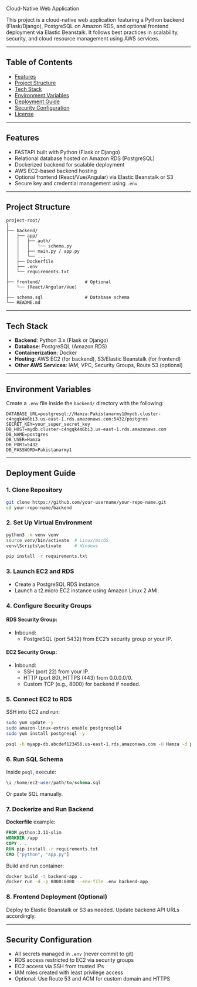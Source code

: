  Cloud-Native Web Application

This project is a cloud-native web application featuring a Python backend (Flask/Django), PostgreSQL on Amazon RDS, and optional frontend deployment via Elastic Beanstalk. It follows best practices in scalability, security, and cloud resource management using AWS services.

---

## Table of Contents

- [Features](#features)
- [Project Structure](#project-structure)
- [Tech Stack](#tech-stack)
- [Environment Variables](#environment-variables)
- [Deployment Guide](#deployment-guide)
- [Security Configuration](#security-configuration)
- [License](#license)

---

## Features

- FASTAPI built with Python (Flask or Django)
- Relational database hosted on Amazon RDS (PostgreSQL)
- Dockerized backend for scalable deployment
- AWS EC2-based backend hosting
- Optional frontend (React/Vue/Angular) via Elastic Beanstalk or S3
- Secure key and credential management using `.env`

---

## Project Structure

```
project-root/
│
├── backend/
│   ├── app/
│   │   ├── auth/
│   │   │   └── schema.py
│   │   ├── main.py / app.py
│   │   └── ...
│   ├── Dockerfile
│   ├── .env
│   └── requirements.txt
│
├── frontend/                 # Optional
│   └── (React/Angular/Vue)
│
├── schema.sql                # Database schema
└── README.md
```

---

## Tech Stack

- **Backend**: Python 3.x (Flask or Django)
- **Database**: PostgreSQL (Amazon RDS)
- **Containerization**: Docker
- **Hosting**: AWS EC2 (for backend), S3/Elastic Beanstalk (for frontend)
- **Other AWS Services**: IAM, VPC, Security Groups, Route 53 (optional)

---

## Environment Variables

Create a `.env` file inside the `backend/` directory with the following:

```
DATABASE_URL=postgresql://Hamza:Pakistanarmy1@mydb.cluster-c4ngqk4m6bi3.us-east-1.rds.amazonaws.com:5432/postgres
SECRET_KEY=your_super_secret_key
DB_HOST=mydb.cluster-c4ngqk4m6bi3.us-east-1.rds.amazonaws.com
DB_NAME=postgres
DB_USER=Hamza
DB_PORT=5432
DB_PASSWORD=Pakistanarmy1
```

---

## Deployment Guide

### 1. Clone Repository

```bash
git clone https://github.com/your-username/your-repo-name.git
cd your-repo-name/backend
```

### 2. Set Up Virtual Environment

```bash
python3 -m venv venv
source venv/bin/activate  # Linux/macOS
venv\Scripts\activate     # Windows

pip install -r requirements.txt
```

### 3. Launch EC2 and RDS

- Create a PostgreSQL RDS instance.
- Launch a t2.micro EC2 instance using Amazon Linux 2 AMI.

### 4. Configure Security Groups

#### RDS Security Group:
- Inbound:
  - PostgreSQL (port 5432) from EC2’s security group or your IP.

#### EC2 Security Group:
- Inbound:
  - SSH (port 22) from your IP.
  - HTTP (port 80), HTTPS (443) from 0.0.0.0/0.
  - Custom TCP (e.g., 8000) for backend if needed.

### 5. Connect EC2 to RDS

SSH into EC2 and run:

```bash
sudo yum update -y
sudo amazon-linux-extras enable postgresql14
sudo yum install postgresql -y

psql -h myapp-db.abcdef123456.us-east-1.rds.amazonaws.com -U Hamza -d postgres
```

### 6. Run SQL Schema

Inside `psql`, execute:

```sql
\i /home/ec2-user/path/to/schema.sql
```

Or paste SQL manually.

### 7. Dockerize and Run Backend

**Dockerfile** example:

```Dockerfile
FROM python:3.11-slim
WORKDIR /app
COPY . .
RUN pip install -r requirements.txt
CMD ["python", "app.py"]
```

Build and run container:

```bash
docker build -t backend-app .
docker run -d -p 8000:8000 --env-file .env backend-app
```

### 8. Frontend Deployment (Optional)

Deploy to Elastic Beanstalk or S3 as needed. Update backend API URLs accordingly.

---

## Security Configuration

- All secrets managed in `.env` (never commit to git)
- RDS access restricted to EC2 via security groups
- EC2 access via SSH from trusted IPs
- IAM roles created with least privilege access
- Optional: Use Route 53 and ACM for custom domain and HTTPS

